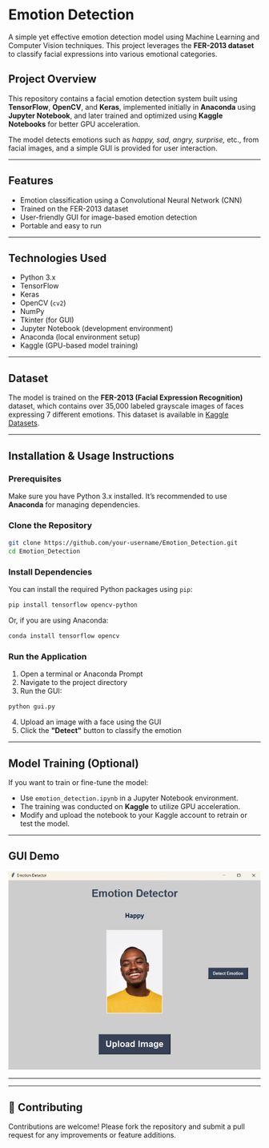 # Emotion Detection

A simple yet effective emotion detection model using Machine Learning and Computer Vision techniques. This project leverages the **FER-2013 dataset** to classify facial expressions into various emotional categories.

## Project Overview

This repository contains a facial emotion detection system built using **TensorFlow**, **OpenCV**, and **Keras**, implemented initially in **Anaconda** using **Jupyter Notebook**, and later trained and optimized using **Kaggle Notebooks** for better GPU acceleration.

The model detects emotions such as *happy, sad, angry, surprise,* etc., from facial images, and a simple GUI is provided for user interaction.

---

## Features

* Emotion classification using a Convolutional Neural Network (CNN)
* Trained on the FER-2013 dataset
* User-friendly GUI for image-based emotion detection
* Portable and easy to run

---

## Technologies Used

* Python 3.x
* TensorFlow
* Keras
* OpenCV (`cv2`)
* NumPy
* Tkinter (for GUI)
* Jupyter Notebook (development environment)
* Anaconda (local environment setup)
* Kaggle (GPU-based model training)

---

## Dataset

The model is trained on the **FER-2013 (Facial Expression Recognition)** dataset, which contains over 35,000 labeled grayscale images of faces expressing 7 different emotions. This dataset is available in [Kaggle Datasets](https://www.kaggle.com/datasets/msambare/fer2013).

---

## Installation & Usage Instructions

### Prerequisites

Make sure you have Python 3.x installed. It’s recommended to use **Anaconda** for managing dependencies.

### Clone the Repository

```bash
git clone https://github.com/your-username/Emotion_Detection.git
cd Emotion_Detection
```

### Install Dependencies

You can install the required Python packages using `pip`:

```bash
pip install tensorflow opencv-python
```

Or, if you are using Anaconda:

```bash
conda install tensorflow opencv
```

### Run the Application

1. Open a terminal or Anaconda Prompt
2. Navigate to the project directory
3. Run the GUI:

```bash
python gui.py
```

4. Upload an image with a face using the GUI
5. Click the **"Detect"** button to classify the emotion

---

## Model Training (Optional)

If you want to train or fine-tune the model:

* Use `emotion_detection.ipynb` in a Jupyter Notebook environment.
* The training was conducted on **Kaggle** to utilize GPU acceleration.
* Modify and upload the notebook to your Kaggle account to retrain or test the model.

---

## GUI Demo

![GUI Screenshot](demo_gui.png) <!-- Replace this with your actual image path -->

---

---

## 🤝 Contributing
Contributions are welcome! Please fork the repository and submit a pull request for any improvements or feature additions.

